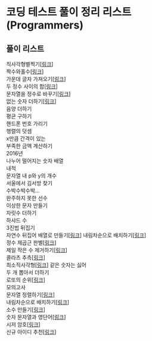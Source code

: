 # 코딩 테스트 풀이 정리 리스트(Programmers)

## 풀이 리스트

직사각형별찍기[[링크](직사각형별찍기.md)]  
짝수와홀수[[링크](짝수와홀수.md)]  
가운데 글자 가져오기[[링크](가운데글자가져오기.md)]  
두 정수 사이의 합[[링크](두정수사이의합.md)]  
문자열을 정수로 바꾸기[[링크](문자열을정수로바꾸기.md)]  
없는 숫자 더하기[[링크](없는숫자더하기.md)]  
음양 더하기  
평균 구하기  
핸드폰 번호 가리기  
행렬의 덧셈  
x만큼 간격이 있는  
부족한 금액 계산하기  
2016년  
나누어 떨어지는 숫자 배열  
내적  
문자열 내 p와 y의 개수  
서울에서 김서방 찾기  
수박수박수박...  
완주하지 못한 선수  
이상한 문자 만들기  
자릿수 더하기  
하샤드 수  
3진법 뒤집기  
자연수 뒤집어 배열로 만들기[[링크](자연수뒤집어배열로만들기.md)] 
내림차순으로 배치하기[[링크](내림차순으로배치하기.md)]  
정수 제곱근 판별[[링크](정수제곱근판별.md)]  
제일 작은 수 제거하기[[링크](제일작은수제거하기.md)]  
콜라츠 추측[[링크](콜라츠추측.md)]  
최소직사각형[[링크](최소직사각형.md)]
같은 숫자는 싫어  
두 개 뽑아서 더하기  
로또의 순위[[링크](로또의순위.md)]  
모의고사  
문자열 정렬하기[[링크](문자열정리.md)]  
내림차순으로 배치하기[[링크](내림차순으로배치하기.md)]  
소수 만들기[[링크](소수만들기.md)]  
숫자 문자열과 영단어[[링크](문자숫자열과영단어.md)]  
시저 암호[[링크](시저암호.md)]  
신규 아이디 추천[[링크](신규아이디추천.md)]  

